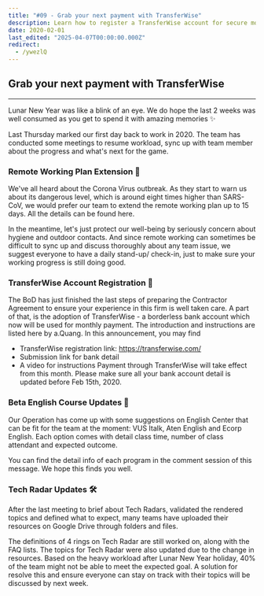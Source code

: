 ```yaml
---
title: "#09 - Grab your next payment with TransferWise"
description: Learn how to register a TransferWise account for secure monthly payments and get updates on remote work, English courses, and Tech Radar progress in the team.
date: 2020-02-01
last_edited: "2025-04-07T00:00:00.000Z"
redirect:
  - /ywezlQ
---
```


## Grab your next payment with TransferWise

---

Lunar New Year was like a blink of an eye. We do hope the last 2 weeks was well consumed as you get to spend it with amazing memories ✨

Last Thursday marked our first day back to work in 2020. The team has conducted some meetings to resume workload, sync up with team member about the progress and what's next for the game.

### Remote Working Plan Extension 📢

We've all heard about the Corona Virus outbreak. As they start to warn us about its dangerous level, which is around eight times higher than SARS-CoV, we would prefer our team to extend the remote working plan up to 15 days. All the details can be found here.

In the meantime, let's just protect our well-being by seriously concern about hygiene and outdoor contacts. And since remote working can sometimes be difficult to sync up and discuss thoroughly about any team issue, we suggest everyone to have a daily stand-up/ check-in, just to make sure your working progress is still doing good.

### TransferWise Account Registration 💸

The BoD has just finished the last steps of preparing the Contractor Agreement to ensure your experience in this firm is well taken care. A part of that, is the adoption of TransferWise - a borderless bank account which now will be used for monthly payment. The introduction and instructions are listed here by a.Quang. In this announcement, you may find

- TransferWise registration link: <https://transferwise.com/>
- Submission link for bank detail
- A video for instructions
  Payment through TransferWise will take effect from this month. Please make sure all your bank account detail is updated before Feb 15th, 2020.

### Beta English Course Updates 📖

Our Operation has come up with some suggestions on English Center that can be fit for the team at the moment: VUS Italk, Aten English and Ecorp English. Each option comes with detail class time, number of class attendant and expected outcome.

You can find the detail info of each program in the comment session of this message. We hope this finds you well.

### Tech Radar Updates 🛠

After the last meeting to brief about Tech Radars, validated the rendered topics and defined what to expect, many teams have uploaded their resources on Google Drive through folders and files.

The definitions of 4 rings on Tech Radar are still worked on, along with the FAQ lists. The topics for Tech Radar were also updated due to the change in resources. Based on the heavy workload after Lunar New Year holiday, 40% of the team might not be able to meet the expected goal. A solution for resolve this and ensure everyone can stay on track with their topics will be discussed by next week.
